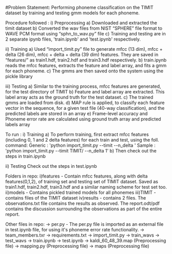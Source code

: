 #Problem Statement:
Performing phoneme classification on the TIMIT dataset by training and testing gmm models for each phoneme.

Procedure followed :
i) Preprocessing
a) Downloaded and extracted the timit dataset
b) Converted the wav files from NIST “SPHERE” file format to WAVE PCM format using “sphn_to_wav.py” file
c) Training and testing are in 2 separate ipynb files, 'train.ipynb' and 'test.ipynb' respectively.

ii) Training
a) Used “import_timit.py” file to generate mfcc (13 dim), mfcc + delta (26 dim), mfcc + delta + delta (39 dim) features. They are saved in “features/” as train1.hdf, train2.hdf and train3.hdf respectively.
b) train.ipynb reads the mfcc features, extracts the feature and label array, and fits a gmm for each phoneme. 
c) The gmms are then saved onto the system using the pickle library 

iii) Testing
a) Similar to the training process, mfcc features are generated, for the test directory of TIMIT
b) Feature and label array are extracted. This label array acts as the ground truth for the test dataset.
c) The trained gmms are loaded from disk. 
d) MAP rule is applied, to classify each feature vector in the sequence, for a given test file (40-way classification), and the predicted labels are stored in an array
e) Frame-level accuracy and Phoneme error rate are calculated using ground truth array and predicted labels array

To run :
i) Training
a) To perform training, first extract mfcc features (including 0, 1 and 2 delta features) for each train and test, using the foll. command:
	Generic : 'python import_timit.py --timit <path of TIMIT directory> --n_delta <No of delta features to be added>'
	Sample  : 'python import_timit.py --timit TIMIT/ --n_delta 1'
b) Then check out the steps in train.ipynb

ii) Testing
Check out the steps in test.ipynb

Folders in repo:
i)features - Contain mfcc features, along with delta features(0,1,2), of training set and testing set of TIMIT dataset. Saved as train1.hdf, train2.hdf, train3.hdf and a similar naming scheme for test set too.
ii)models - Contains pickled trained models for all phonemes
iii)TIMIT - contains files of the TIMIT dataset
iv)results - contains 2 files. The observations.txt file contains the results as observed. The report.odt/pdf contains the discussion surrounding the observations as part of the entire report.

Other files in repo:
-> per.py - The per.py file is imported as an external file in test.ipynb file, for using it's phoneme error rate functionality.
-> team_members.txr
-> requirements.txt
-> import_timit.py
-> train_wavs
-> test_wavs 
-> train.ipynb
-> test.ipynb
-> kaldi_60_48_39.map  (Preprocessing file) 
-> mapping.py          (Preprocessing file) 
-> maps                (Preprocessing file)
